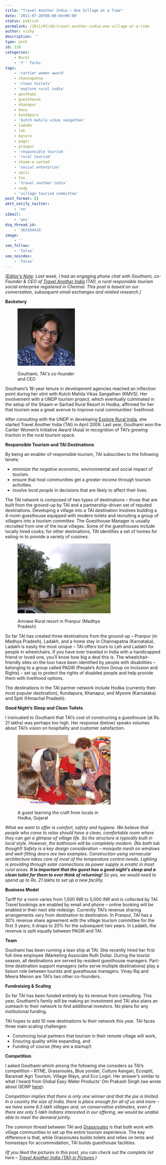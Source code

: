 ```yaml
---
title: "Travel Another India – One Village at a Time"
date: '2011-07-20T08:00:04+00:00'
status: publish
permalink: /2011/07/20/travel-another-india-one-village-at-a-time
author: vishy
description: ''
type: post
id: 218
categories:
    - Rural
    - 'Y'' Turks'
tags:
    - 'cartier women award'
    - channapatna
    - 'clean toilets'
    - 'explore rural india'
    - gouthami
    - guesthouse
    - khanapur
    - kmvs
    - kundapura
    - 'kutch mahila vikas sangathan'
    - ladakh
    - leh
    - mysore
    - pagir
    - pranpur
    - 'responsible tourism'
    - 'rural tourism'
    - shaam-e-sarhad
    - 'social enterprise'
    - spiti
    - tai
    - 'travel another india'
    - undp
    - 'village tourism committee'
post_format: []
aktt_notify_twitter:
    - 'no'
s2mail:
    - 'yes'
dsq_thread_id:
    - '363184416'
image:
    - ''
seo_follow:
    - 'false'
seo_noindex:
    - 'false'
---
```

*\[<span style="text-decoration: underline;">Editor’s Note</span>: Last week, I had an engaging phone chat with Gouthami, co-Founder &amp; CEO of [Travel Another India](http://travelanotherindia.com/) (TAI), a rural responsible tourism social enterprise registered in Chennai. This post is based on our conversation, subsequent email exchanges and related research.\]*

**Backstory**

<figure aria-describedby="caption-attachment-219" class="wp-caption alignleft" id="attachment_219" style="width: 185px">

[![](../../../../uploads/2011/07/Gouthami.jpg "Gouthami")](../../../../uploads/2011/07/Gouthami.jpg)<figcaption class="wp-caption-text" id="caption-attachment-219">Gouthami, TAI's co-founder and CEO</figcaption></figure>

Gouthami’s 18-year tenure in development agencies reached an inflection point during her stint with Kutch Mahila Vikas Sangathan (KMVS). Her involvement with a UNDP tourism project, which eventually culminated in the setup of the Shaam-e-Sarhad Rural Resort in Hodka, affirmed for her that tourism was a great avenue to improve rural communities’ livelihood.

After consulting with the UNDP in developing [Explore Rural India](http://www.exploreruralindia.org/), she started Travel Another India (TAI) in April 2009. Last year, Gouthami won the Cartier Women’s Initiative Award (Asia) in recognition of TAI’s growing traction in the rural tourism space.

**Responsible Tourism and TAI Destinations**

By being an enabler of responsible tourism, TAI subscribes to the following tenets:

- *minimize the negative* economic, environmental and social impact of tourism.
- ensure that host communities get a *greater income* through tourism activities.
- *involve local people* in decisions that are likely to affect their lives.

The TAI network is composed of two types of destinations – those that are built from the ground-up by TAI and a partnership-driven set of reputed destinations. Developing a village into a TAI destination involves building a 4-room guesthouse equipped with modern toilets and recruiting a group of villagers into a *tourism committee*. The Guesthouse Manager is usually recruited from one of the local villages. Some of the guesthouses include locally hired cooks; for other destinations, TAI identifies a set of homes for eating-in to provide a variety of cuisines.

<figure aria-describedby="caption-attachment-203" class="wp-caption alignleft" id="attachment_203" style="width: 300px">

[![](../../../../uploads/2011/07/Amraee-Rural-resort-Pranpur-MP.jpg "Amraee Rural resort, Pranpur, MP")](../../../../uploads/2011/07/Amraee-Rural-resort-Pranpur-MP.jpg)<figcaption class="wp-caption-text" id="caption-attachment-203">Amraee Rural resort in Pranpur (Madhya Pradesh)</figcaption></figure>

So far TAI has created three destinations from the ground-up – Pranpur (in Madhya Pradesh), Ladakh, and a home stay in Channapatna (Karnataka). Ladakh is easily the most unique – TAI offers tours to Leh and Ladakh for people in wheelchairs. If you have ever traveled in India with a handicapped friend or loved one, you’ll know how big a deal this is. The wheelchair-friendly sites on the tour have been identified by people with disabilities – belonging to a group called PAGIR (People’s Action Group on Inclusion and Rights) – set up to protect the rights of disabled people and help provide them with livelihood options.

The destinations in the TAI partner network include Hodka (currently their most popular destination), Kundapura, Khanapur, and Mysore (Karnataka) and Spiti (Himachal Pradesh).

**Good Night’s Sleep and Clean Toilets**

I insinuated to Gouthami that TAI’s cost of constructing a guesthouse (at Rs. 21 lakhs) was perhaps too high. Her response (below) speaks volumes about TAI’s vision on hospitality and customer satisfaction.

<figure aria-describedby="caption-attachment-211" class="wp-caption alignright" id="attachment_211" style="width: 300px">

[![](../../../../uploads/2011/07/a-guest-learning-the-craft-from-locals-Hodka-gujarat.jpg "a guest learning the craft from locals -Hodka, gujarat")](../../../../uploads/2011/07/a-guest-learning-the-craft-from-locals-Hodka-gujarat.jpg)<figcaption class="wp-caption-text" id="caption-attachment-211">A guest learning the craft from locals in Hodka, Gujarat</figcaption></figure>

*What we want to offer is comfort, safety and hygiene. We believe that people who come to relax should have a clean, comfortable room where they can get a glimpse of village life. So the structure is typically built in local style. However, the bathroom will be completely modern. (No bath tub though!) Safety is a key design consideration – mosquito mesh on windows and well-fitting doors are two examples. Construction using vernacular architecture takes care of most of the temperature control needs. Lighting is providing through solar connections as *power supply is erratic* in most rural areas. **It is important that the guest has a good night’s sleep and a clean toilet for them to ever think of returning!** So yes, we would need to spend up to Rs. 21 lakhs to set up a new facility.*

**Business Model**

Tariff for a room varies from 1,500 INR to 5,000 INR and is collected by TAI. Travel bookings are enabled by email and phone – online booking will be enabled in their next site redesign. Currently TAI’s revenue sharing arrangements vary from destination to destination. In Pranpur, TAI has a 30% revenue share agreement with the village tourism committee for the first 3 years; it drops to 20% for the subsequent two years. In Ladakh, the revenue is split equally between PAGIR and TAI.

**Team**

Gouthami has been running a lean ship at TAI. She recently hired her first full-time employee (Marketing Associate Ruth Dolla). During the tourist season, all destinations are served by resident guesthouse managers. Part-time destination support managers (who serve multiple destinations) play a liaison role between tourists and guesthouse managers. Vinay Raj and Meera Menon are TAI’s two other co-founders.

**Fundraising &amp; Scaling**

So far TAI has been funded entirely by its revenue from consulting. This year, Gouthami’s family will be making an investment and TAI also plans an outreach to their network to find additional investors. No plans for any institutional funding.

TAI hopes to add 10 new destinations to their network this year. TAI faces three main scaling challenges:

- Convincing local partners that tourism in their remote village will work,
- Ensuring quality while expanding, and
- Funding of course (they *are* a startup!)

**Competition**

I asked Gouthami which among the following she considers as TAI’s competition – RTNE, Grassroutes, Blue yonder, Culture Aangan, Ecospiti, Baramati Agri Tourism, Village Ways, and Eco Login. Her answer’s similar to what I heard from Global Easy Water Products’ Om Prakash Singh (we wrote about GEWP [here](../2011/06/29/global-easy-water-products-journey-to-profitability-and-beyond/)):

*Competition implies that there is only one winner and that the pie is limited. In a country the size of India, there is place enough for all of us and more – we have some 6.3 lakh villages and, on conservative estimates, even if there are only 5 lakh Indians interested in our offering, we would be unable able to meet the demand jointly.*

The common thread between TAI and [Grassroutes](../2011/04/06/grassroutes-a-new-model-for-rural-tourism/) is that both work with village communities to set up the entire tourism experience. The key difference is that, while Grassroutes builds toilets and relies on tents and homestays for accommodation, TAI builds guesthouse facilities.

*(If you liked the pictures in this post, you can check out the complete list here – [Travel Another India (TAI) in Pictures](../2011/07/19/travel-another-india-tai-in-pictures/).)*